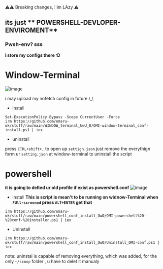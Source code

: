 ⚠⚠️ Breaking changes, ! im LAzy ⚠️
 ## its just ** POWERSHELL-DEVLOPER-ENVIROMENT**
### Pwsh-env?  sss
**i store my configs there :D**

# Window-Terminal 

![image](https://user-images.githubusercontent.com/108952834/197258955-225aea2c-d9c1-4bf2-a754-daf016d55e66.png)

 i may upload my nofetch config in future /_\

- install

```
Set-ExecutionPolicy Bypass -Scope CurrentUser -Force
irm https://github.com/omaru-ok/stuff/raw/main/WINDOW_terminal_UwU_0/OMI-window-terminal_conf-install.ps1 | iex
```
- uninstall
 
 press `CTRL+shift+,` to open up `settign.json`
 just remove the everythign form ur `setting.json` at window-terminal to uninstall the script

# powershell 

**it is going to delted ur old profile if exist as powershell.conf**
  ![image](https://user-images.githubusercontent.com/108952834/197257791-7f178a7e-9a02-421d-be23-b2ddba7c63f4.png)
  
  - install
  **This is script is mean't to be running on widnow-Terminal when `FUll-screened` press `ALT+ENTER` get that**
  ```
  irm https://github.com/omaru-ok/stuff/raw/main/powershell_conf_install_OwO/OMI-powershell%20-%20conf-%20installer.ps1 | iex
  ```
  - Uninstall
   ```
   irm https://github.com/omaru-ok/stuff/raw/main/powershell_conf_install_OwO/Uninstall_OMI-conf.ps1 | iex 
   ```
   note: uninstal is capable of removing everything, which was added, for the only `~/scoop` folder , u have to delet it manualy
